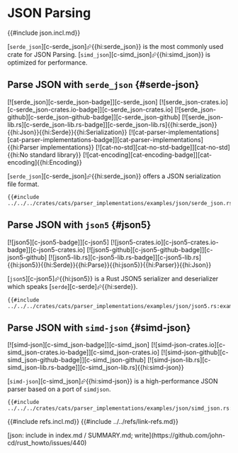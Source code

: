# JSON Parsing

{{#include json.incl.md}}

[`serde_json`][c-serde_json]⮳{{hi:serde_json}} is the most commonly used crate for JSON Parsing. [`simd_json`][c-simd_json]⮳{{hi:simd_json}} is optimized for performance.

## Parse JSON with `serde_json` {#serde-json}

[![serde_json][c-serde_json-badge]][c-serde_json] [![serde_json-crates.io][c-serde_json-crates.io-badge]][c-serde_json-crates.io] [![serde_json-github][c-serde_json-github-badge]][c-serde_json-github] [![serde_json-lib.rs][c-serde_json-lib.rs-badge]][c-serde_json-lib.rs]{{hi:serde_json}}{{hi:Json}}{{hi:Serde}}{{hi:Serialization}} [![cat-parser-implementations][cat-parser-implementations-badge]][cat-parser-implementations]{{hi:Parser implementations}} [![cat-no-std][cat-no-std-badge]][cat-no-std]{{hi:No standard library}} [![cat-encoding][cat-encoding-badge]][cat-encoding]{{hi:Encoding}}

[`serde_json`][c-serde_json]⮳{{hi:serde_json}} offers a JSON serialization file format.

```rust,editable
{{#include ../../../crates/cats/parser_implementations/examples/json/serde_json.rs:example}}
```

## Parse JSON with `json5` {#json5}

[![json5][c-json5-badge]][c-json5] [![json5-crates.io][c-json5-crates.io-badge]][c-json5-crates.io] [![json5-github][c-json5-github-badge]][c-json5-github] [![json5-lib.rs][c-json5-lib.rs-badge]][c-json5-lib.rs]{{hi:json5}}{{hi:Serde}}{{hi:Parse}}{{hi:json5}}{{hi:Parser}}{{hi:Json}}

[`json5`][c-json5]⮳{{hi:json5}} is a Rust JSON5 serializer and deserializer which speaks [`serde`][c-serde]⮳{{hi:serde}}.

```rust,editable
{{#include ../../../crates/cats/parser_implementations/examples/json/json5.rs:example}}
```

## Parse JSON with `simd-json` {#simd-json}

[![simd-json][c-simd_json-badge]][c-simd_json] [![simd-json-crates.io][c-simd_json-crates.io-badge]][c-simd_json-crates.io] [![simd-json-github][c-simd_json-github-badge]][c-simd_json-github] [![simd-json-lib.rs][c-simd_json-lib.rs-badge]][c-simd_json-lib.rs]{{hi:simd-json}}

[`simd-json`][c-simd_json]⮳{{hi:simd-json}} is a high-performance JSON parser based on a port of `simdjson`.

```rust,editable
{{#include ../../../crates/cats/parser_implementations/examples/json/simd_json.rs:example}}
```

{{#include refs.incl.md}}
{{#include ../../refs/link-refs.md}}

<div class="hidden">
[json: include in index.md / SUMMARY.md; write](https://github.com/john-cd/rust_howto/issues/440)
</div>

